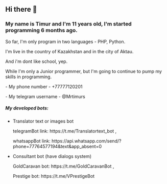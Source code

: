 ## Hi there 👋
### My name is Timur and I'm 11 years old, I'm started programming 6 months ago.
So far, I'm only program in two languages - PHP, Python.


<p>I'm live in the country of Kazakhstan and in the city of Aktau.</p>
<p>And i'm dont like school, yep.</p>
<p>While I'm only a Junior programmer, but I'm going to continue to pump my skills in programming.</p>
<p>- My phone number - +77777120201</p>
<p>- My telegram username - @Mrtimurs</p>


##### My developed bots:
- Translator text or images bot
    <p>telegramBot link: https://t.me/Translatortext_bot ,</p>
    <p>whatsappBot link: https://api.whatsapp.com/send/?phone=77764577194&text&app_absent=0</p>
- Consultant bot (have dialogs system)
    <p>GoldCaravan bot: https://t.me/GoldCaravanBot ,</p>
    <p>Prestige bot: https://t.me/VPrestigeBot</p>
